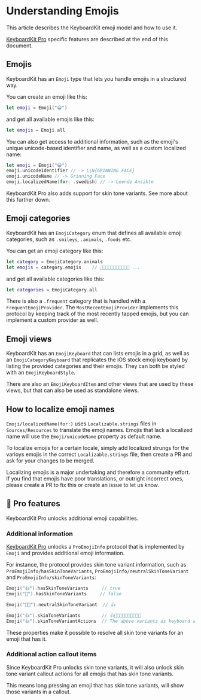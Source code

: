 # Understanding Emojis

This article describes the KeyboardKit emoji model and how to use it.

[KeyboardKit Pro][Pro] specific features are described at the end of this document.


## Emojis

KeyboardKit has an ``Emoji`` type that lets you handle emojis in a structured way.

You can create an emoji like this:

```swift
let emoji = Emoji("😀")
```

and get all available emojis like this:

```swift
let emojis = Emoji.all
```

You can also get access to additional information, such as the emoji's unique unicode-based identifier and name, as well as a custom localized name:

```swift
let emoji = Emoji("😀")
emoji.unicodeIdentifier // -> \\N{GRINNING FACE}
emoji.unicodeName // -> Grinning Face
emoji.localizedName(for: .swedish) // -> Leende Ansikte
```

KeyboardKit Pro also adds support for skin tone variants. See more about this further down.



## Emoji categories

KeyboardKit has an ``EmojiCategory`` enum that defines all available emoji categories, such as `.smileys`, `.animals`, `.foods` etc. 

You can get an emoji category like this:

```swift
let category = EmojiCategory.animals
let emojis = category.emojis    // 🐶🐱🐭🐹🐰🦊🐻🐼🐻‍❄️🐨 ...
```

and get all available categories like this:

```swift
let categories = EmojiCategory.all
```

There is also a `.frequent` category that is handled with a ``FrequentEmojiProvider``. The ``MostRecentEmojiProvider`` implements this protocol by keeping track of the most recently tapped emojis, but you can implement a custom provider as well. 



## Emoji views

KeyboardKit has an ``EmojiKeyboard`` that can lists emojis in a grid, as well as an ``EmojiCategoryKeyboard`` that replicates the iOS stock emoji keyboard by listing the provided categories and their emojis. They can both be styled with an ``EmojiKeyboardStyle``.

There are also an ``EmojiKeyboardItem`` and other views that are used by these views, but that can also be used as standalone views.



## How to localize emoji names

``Emoji/localizedName(for:)`` uses `Localizable.strings` files in `Sources/Resources` to translate the emoji names. Emojis that lack a localized name will use the ``Emoji/unicodeName`` property as default name.

To localize emojis for a certain locale, simply add localized strungs for the varioys emojis in the correct `Localizable.strings` file, then create a PR and ask for your changes to be merged.

Localizing emojis is a major undertaking and therefore a community effort. If you find that emojis have poor translations, or outright incorrect ones, please create a PR to fix this or create an issue to let us know.



## 👑 Pro features

KeyboardKit Pro unlocks additional emoji capabilities.


### Additional information

[KeyboardKit Pro][Pro] unlocks a ``ProEmojiInfo`` protocol that is implemented by ``Emoji`` and provides additional emoji information.

For instance, the protocol provides skin tone variant information, such as ``ProEmojiInfo/hasSkinToneVariants``, ``ProEmojiInfo/neutralSkinToneVariant`` and ``ProEmojiInfo/skinToneVariants``:

```swift
Emoji("👍").hasSkinToneVariants     // true
Emoji("🚀").hasSkinToneVariants     // false

Emoji("👍🏿").neutralSkinToneVariant  // 👍

Emoji("👍").skinToneVariants        // 👍👍🏻👍🏼👍🏽👍🏾👍🏿
Emoji("👍").skinToneVariantActions  // The above variants as keyboard actions
```

These properties make it possible to resolve all skin tone variants for an emoji that has it.


### Additional action callout items

Since KeyboardKit Pro unlocks skin tone variants, it will also unlock skin tone variant callout actions for all emojis that has skin tone variants.

This means long pressing an emoji that has skin tone variants, will show those variants in a callout.



[Pro]: https://github.com/KeyboardKit/KeyboardKitPro
